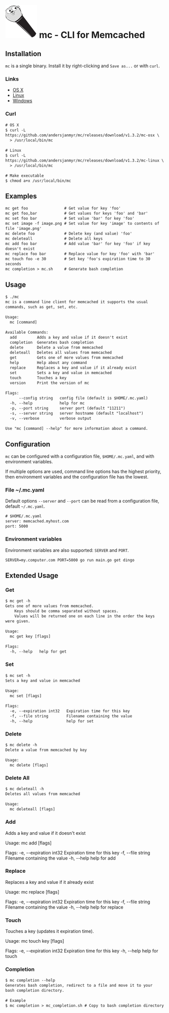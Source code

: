 # ![mc-logo](./images/mc-small.png) mc - CLI for Memcached

## Installation

`mc` is a single binary. Install it by right-clicking and `Save as...` or with
`curl`.

### Links

* [OS X](https://github.com/andersjanmyr/mc/releases/download/v1.3.2/mc-osx)
* [Linux](https://github.com/andersjanmyr/mc/releases/download/v1.3.2/mc-linux)
* [Windows](https://github.com/andersjanmyr/mc/releases/download/v1.3.2/mc.exe)

### Curl

```
# OS X
$ curl -L https://github.com/andersjanmyr/mc/releases/download/v1.3.2/mc-osx \
  > /usr/local/bin/mc

# Linux
$ curl -L https://github.com/andersjanmyr/mc/releases/download/v1.3.2/mc-linux \
  > /usr/local/bin/mc

# Make executable
$ chmod a+x /usr/local/bin/mc
```

## Examples

```
mc get foo                # Get value for key 'foo'
mc get foo,bar            # Get values for keys 'foo' and 'bar'
mc set foo bar            # Set value 'bar' for key 'foo'
mc set image -f image.png # Set value for key 'image' to contents of file 'image.png'
mc delete foo             # Delete key (and value) 'foo'
mc deleteall              # Delete all keys
mc add foo bar            # Add value 'bar' for key 'foo' if key doesn't exist
mc replace foo bar        # Replace value for key 'foo' with 'bar'
mc touch foo -e 30        # Set key 'foo's expiration time to 30 seconds
mc completion > mc.sh     # Generate bash completion
```

## Usage

```
$ ./mc
mc is a command line client for memcached it supports the usual
commands, such as get, set, etc.

Usage:
  mc [command]

Available Commands:
  add         Adds a key and value if it doesn't exist
  completion  Generates bash completion
  delete      Delete a value from memcached
  deleteall   Deletes all values from memcached
  get         Gets one of more values from memcached
  help        Help about any command
  replace     Replaces a key and value if it already exist
  set         Sets a key and value in memcached
  touch       Touches a key
  version     Print the version of mc

Flags:
      --config string   config file (default is $HOME/.mc.yaml)
  -h, --help            help for mc
  -p, --port string     server port (default "11211")
  -s, --server string   server hostname (default "localhost")
  -v, --verbose         verbose output

Use "mc [command] --help" for more information about a command.
```

## Configuration

`mc` can be configured with a configuration file, `$HOME/.mc.yaml`, and with
environment variables.

If multiple options are used, command line options has the highest priority,
then environment variables and the configuration file has the lowest.

### File ~/.mc.yaml

Default options `--server` and `--port` can be read from a configuration file,
default `~/.mc.yaml`.
```
# $HOME/.mc.yaml
server: memcached.myhost.com
port: 5000
```

### Environment variables

Environment variables are also supported: `SERVER` and `PORT`.

```
SERVER=my.computer.com PORT=5000 go run main.go get dingo
```

## Extended Usage

### Get

```
$ mc get -h
Gets one of more values from memcached.
	Keys should be comma separated without spaces.
	Values will be returned one on each line in the order the keys were given.

Usage:
  mc get key [flags]

Flags:
  -h, --help   help for get
```

### Set

```
$ mc set -h
Sets a key and value in memcached

Usage:
  mc set [flags]

Flags:
  -e, --expiration int32   Expiration time for this key
  -f, --file string        Filename containing the value
  -h, --help               help for set
```

### Delete

```
$ mc delete -h
Delete a value from memcached by key

Usage:
  mc delete [flags]
```

### Delete All

```
$ mc deleteall -h
Deletes all values from memcached

Usage:
  mc deleteall [flags]
```

### Add

Adds a key and value if it doesn't exist

Usage:
  mc add [flags]

Flags:
  -e, --expiration int32   Expiration time for this key
  -f, --file string        Filename containing the value
  -h, --help               help for add

### Replace

Replaces a key and value if it already exist

Usage:
  mc replace [flags]

Flags:
  -e, --expiration int32   Expiration time for this key
  -f, --file string        Filename containing the value
  -h, --help               help for replace

### Touch

Touches a key (updates it expiration time).

Usage:
  mc touch key [flags]

Flags:
  -e, --expiration int32   Expiration time for this key
  -h, --help               help for touch

### Completion

```
$ mc completion --help
Generates bash completion, redirect to a file and move it to your
bash completion directory.

# Example
$ mc completion > mc_completion.sh # Copy to bash completion directory
```
